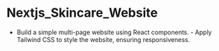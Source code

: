 # Nextjs_Skincare_Website
- Build a simple multi-page website using React components. - Apply Tailwind CSS to style the website, ensuring responsiveness.
